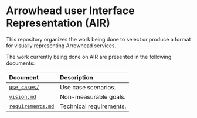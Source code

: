 # Arrowhead user Interface Representation (AIR)

This repository organizes the work being done to select or produce a format for visually representing Arrowhead services.

The work currently being done on AIR are presented in the following documents:

| Document                             | Description |
|:-------------------------------------|:------------|
| [`use_cases/`](use_cases)            | Use case scenarios.
| [`vision.md`](vision.md)             | Non-measurable goals.
| [`requirements.md`](requirements.md) | Technical requirements.